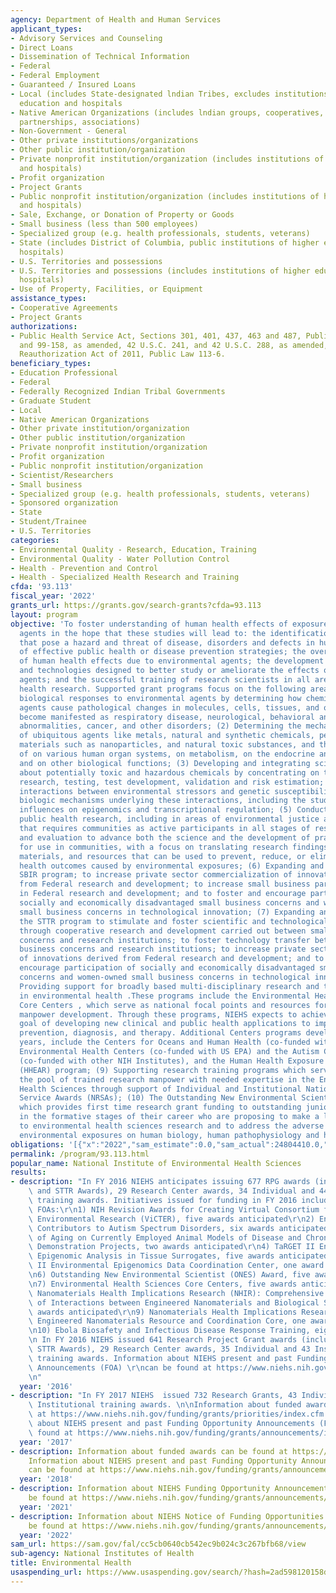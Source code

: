 ```yaml
---
agency: Department of Health and Human Services
applicant_types:
- Advisory Services and Counseling
- Direct Loans
- Dissemination of Technical Information
- Federal
- Federal Employment
- Guaranteed / Insured Loans
- Local (includes State-designated lndian Tribes, excludes institutions of higher
  education and hospitals
- Native American Organizations (includes lndian groups, cooperatives, corporations,
  partnerships, associations)
- Non-Government - General
- Other private institutions/organizations
- Other public institution/organization
- Private nonprofit institution/organization (includes institutions of higher education
  and hospitals)
- Profit organization
- Project Grants
- Public nonprofit institution/organization (includes institutions of higher education
  and hospitals)
- Sale, Exchange, or Donation of Property or Goods
- Small business (less than 500 employees)
- Specialized group (e.g. health professionals, students, veterans)
- State (includes District of Columbia, public institutions of higher education and
  hospitals)
- U.S. Territories and possessions
- U.S. Territories and possessions (includes institutions of higher education and
  hospitals)
- Use of Property, Facilities, or Equipment
assistance_types:
- Cooperative Agreements
- Project Grants
authorizations:
- Public Health Service Act, Sections 301, 401, 437, 463 and 487, Public Laws 78-410
  and 99-158, as amended, 42 U.S.C. 241, and 42 U.S.C. 288, as amended, SBIR and STTR
  Reauthorization Act of 2011, Public Law 113-6.
beneficiary_types:
- Education Professional
- Federal
- Federally Recognized Indian Tribal Governments
- Graduate Student
- Local
- Native American Organizations
- Other private institution/organization
- Other public institution/organization
- Private nonprofit institution/organization
- Profit organization
- Public nonprofit institution/organization
- Scientist/Researchers
- Small business
- Specialized group (e.g. health professionals, students, veterans)
- Sponsored organization
- State
- Student/Trainee
- U.S. Territories
categories:
- Environmental Quality - Research, Education, Training
- Environmental Quality - Water Pollution Control
- Health - Prevention and Control
- Health - Specialized Health Research and Training
cfda: '93.113'
fiscal_year: '2022'
grants_url: https://grants.gov/search-grants?cfda=93.113
layout: program
objective: 'To foster understanding of human health effects of exposure to environmental
  agents in the hope that these studies will lead to: the identification of agents
  that pose a hazard and threat of disease, disorders and defects in humans; the development
  of effective public health or disease prevention strategies; the overall improvement
  of human health effects due to environmental agents; the development of products
  and technologies designed to better study or ameliorate the effects of environmental
  agents; and the successful training of research scientists in all areas of environmental
  health research. Supported grant programs focus on the following areas: (1) Understanding
  biological responses to environmental agents by determining how chemical and physical
  agents cause pathological changes in molecules, cells, tissues, and organs, and
  become manifested as respiratory disease, neurological, behavioral and developmental
  abnormalities, cancer, and other disorders; (2) Determining the mechanisms of toxicity
  of ubiquitous agents like metals, natural and synthetic chemicals, pesticides, and
  materials such as nanoparticles, and natural toxic substances, and their effects
  of on various human organ systems, on metabolism, on the endocrine and immune systems,
  and on other biological functions; (3) Developing and integrating scientific knowledge
  about potentially toxic and hazardous chemicals by concentrating on toxicological
  research, testing, test development, validation and risk estimation; (4) Identifying
  interactions between environmental stressors and genetic susceptibility and understanding
  biologic mechanisms underlying these interactions, including the study of environmental
  influences on epigenomics and transcriptional regulation; (5) Conducting environmental
  public health research, including in areas of environmental justice and health disparities,
  that requires communities as active participants in all stages of research, dissemination,
  and evaluation to advance both the science and the development of practical materials
  for use in communities, with a focus on translating research findings into tools,
  materials, and resources that can be used to prevent, reduce, or eliminate adverse
  health outcomes caused by environmental exposures; (6) Expanding and improving the
  SBIR program; to increase private sector commercialization of innovations derived
  from Federal research and development; to increase small business participation
  in Federal research and development; and to foster and encourage participation of
  socially and economically disadvantaged small business concerns and women-owned
  small business concerns in technological innovation; (7) Expanding and improving
  the STTR program to stimulate and foster scientific and technological innovation
  through cooperative research and development carried out between small business
  concerns and research institutions; to foster technology transfer between small
  business concerns and research institutions; to increase private sector commercialization
  of innovations derived from Federal research and development; and to foster and
  encourage participation of socially and economically disadvantaged small business
  concerns and women-owned small business concerns in technological innovation; (8)
  Providing support for broadly based multi-disciplinary research and training programs
  in environmental health .These programs include the Environmental Health Sciences
  Core Centers , which serve as national focal points and resources for research and
  manpower development. Through these programs, NIEHS expects to achieve the long-range
  goal of developing new clinical and public health applications to improve disease
  prevention, diagnosis, and therapy. Additional Centers programs developed in recent
  years, include the Centers for Oceans and Human Health (co-funded with NSF), Children''s
  Environmental Health Centers (co-funded with US EPA) and the Autism Centers of Excellence
  (co-funded with other NIH Institutes), and the Human Health Exposure Analysis Resource
  (HHEAR) program; (9) Supporting research training programs which serve to increase
  the pool of trained research manpower with needed expertise in the Environmental
  Health Sciences through support of Individual and Institutional National Research
  Service Awards (NRSAs); (10) The Outstanding New Environmental Scientist Program
  which provides first time research grant funding to outstanding junior scientists
  in the formative stages of their career who are proposing to make a long term commitment
  to environmental health sciences research and to address the adverse effects on
  environmental exposures on human biology, human pathophysiology and human disease.'
obligations: '[{"x":"2022","sam_estimate":0.0,"sam_actual":24804410.0,"usa_spending_actual":393151267.37},{"x":"2023","sam_estimate":34026378.0,"sam_actual":0.0,"usa_spending_actual":441151097.53},{"x":"2024","sam_estimate":34026378.0,"sam_actual":0.0,"usa_spending_actual":441449888.03}]'
permalink: /program/93.113.html
popular_name: National Institute of Environmental Health Sciences
results:
- description: "In FY 2016 NIEHS anticipates issuing 677 RPG awards (including SBIR\
    \ and STTR Awards), 29 Research Center awards, 34 Individual and 44 Institutional\
    \ training awards. Initiatives issued for funding in FY 2016 include the following\
    \ FOAs:\r\n1) NIH Revision Awards for Creating Virtual Consortium for Translational-Transdisciplinary\
    \ Environmental Research (ViCTER), five awards anticipated\r\n2) Environmental\
    \ Contributors to Autism Spectrum Disorders, six awards anticipated\r\n3) Impact\
    \ of Aging on Currently Employed Animal Models of Disease and Chronic Conditions\
    \ Demonstration Projects, two awards anticipated\r\n4) TaRGET II Environmental\
    \ Epigenomic Analysis in Tissue Surrogates, five awards anticipated\r\n5) TaRGET\
    \ II Environmental Epigenomics Data Coordination Center, one award anticpated\r\
    \n6) Outstanding New Environmental Scientist (ONES) Award, five awards anticipated\r\
    \n7) Environmental Health Sciences Core Centers, five awards anticipated\r\n8)\
    \ Nanomaterials Health Implications Research (NHIR): Comprehensive Evaluation\
    \ of Interactions between Engineered Nanomaterials and Biological System, eight\
    \ awards anticipated\r\n9) Nanomaterials Health Implications Research (NHIR):\
    \ Engineered Nanomaterials Resource and Coordination Core, one award anticipated\r\
    \n10) Ebola Biosafety and Infectious Disease Response Training, eight awards anticipated\r\
    \n In FY 2016 NIEHS issued 641 Research Project Grant awards (including SBIR and\
    \ STTR Awards), 29 Research Center awards, 35 Individual and 43 Institutional\
    \ training awards. Information about NIEHS present and past Funding Opportunity\
    \ Announcements (FOA) \r\ncan be found at https://www.niehs.nih.gov/funding/grants/index.cfm.\r\
    \n"
  year: '2016'
- description: "In FY 2017 NIEHS  issued 732 Research Grants, 43 Individual and 41\
    \ Institutional training awards. \n\nInformation about funded awards can be found\
    \ at https://www.niehs.nih.gov/funding/grants/priorities/index.cfm.\n\nInformation\
    \ about NIEHS present and past Funding Opportunity Announcements (FOAs) can be\
    \ found at https://www.niehs.nih.gov/funding/grants/announcements/index.cfm"
  year: '2017'
- description: Information about funded awards can be found at https://www.niehs.nih.gov/funding/grants/priorities/index.cfm.
    Information about NIEHS present and past Funding Opportunity Announcements (FOAs)
    can be found at https://www.niehs.nih.gov/funding/grants/announcements/index.cfm
  year: '2018'
- description: Information about NIEHS Funding Opportunity Announcements (FOAs) can
    be found at https://www.niehs.nih.gov/funding/grants/announcements/index.cfm
  year: '2021'
- description: Information about NIEHS Notice of Funding Opportunities (NOFO) can
    be found at https://www.niehs.nih.gov/funding/grants/announcements/index.cfm
  year: '2022'
sam_url: https://sam.gov/fal/cc5cb0640cb542ec9b024c3c267bfb68/view
sub-agency: National Institutes of Health
title: Environmental Health
usaspending_url: https://www.usaspending.gov/search/?hash=2ad598120158d2fe76749dcee1779166
---
```

